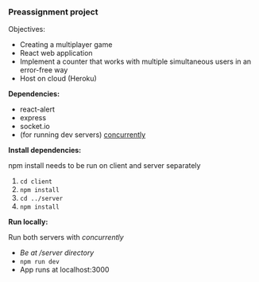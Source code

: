 ### Preassignment project

Objectives:

* Creating a multiplayer game
* React web application
* Implement a counter that works with multiple simultaneous users in an error-free way
* Host on cloud (Heroku)

**Dependencies:**

* react-alert
* express
* socket.io
* (for running dev servers) [concurrently](https://www.npmjs.com/package/concurrently)

**Install dependencies:**

npm install needs to be run on client and server separately

1. `cd client`
2. `npm install`
3. `cd ../server`
4. `npm install`

**Run locally:**

Run both servers with *concurrently*

* *Be at /server directory*
* `npm run dev`
* App runs at localhost:3000
